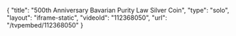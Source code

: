 {
    "title": "500th Anniversary Bavarian Purity Law Silver Coin",
    "type": "solo",
    "layout": "iframe-static",
    "videoId": "112368050",
    "url": "\/tvpembed\/112368050"
}